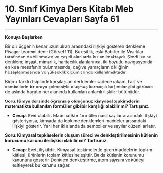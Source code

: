 # 10. Sınıf Kimya Ders Kitabı Meb Yayınları Cevapları Sayfa 61

---

**Konuya Başlarken**

Bir dik üçgenin kenar uzunlukları arasındaki ilişkiyi gösteren denkleme Pisagor teoremi denir (Görsel 1.11). Bu eşitlik, eski Babiller ile Mısırlılar tarafından da bilinmekte ve çeşitli alanlarda kullanılmaktaydı. Şimdi ise bu denklem; inşaat, mimarlık, haritacılık alanlarında, iki boyutlu navigasyonda en kısa mesafenin bulunmasında, dağ ve yamaçların dikliğinin hesaplanmasında ve yükseklik ölçümlerinde kullanılmaktadır.

Birçok farklı disiplinde karşılaşılan denklemler sadece rakam, harf ve sembollerin bir araya gelmesiyle oluşmuş karmaşık bağıntılar gibi görünse de aslında hayatın her alanında kullanılan anlamlı ilişkiler bütünüdür.

**Soru: Kimya dersinde öğrenmiş olduğunuz kimyasal tepkimelerin matematikte kullanılan formüller gibi bir karşılığı olabilir mi? Tartışınız.**

-   **Cevap**: Evet olabilir. Matematikte formüller nasıl sayılar arasındaki ilişkiyi gösteriyorsa, kimyada da tepkime denklemleri maddeler arasındaki ilişkiyi gösterir. Yani her iki alanda da semboller ve sayılar düzeni anlatır.

**Soru: Kimyasal tepkimelerin oluşum süreci ve denkleştirilmesinin kütlenin korunumu kanunu ile ilişkisi olabilir mi? Tartışınız.**

-   **Cevap**: Evet, ilişkilidir. Kimyasal tepkimelerde giren maddelerin toplam kütlesi, ürünlerin toplam kütlesine eşittir. Bu da kütlenin korunumu kanununu gösterir. Denklem denkleştirme, atom sayısını ve kütleyi eşitleyerek bu kanunu sağlar.